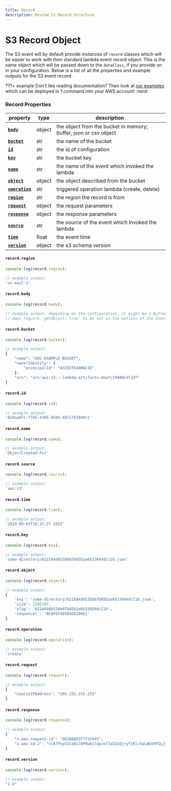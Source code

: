 ```yaml
---
title: Record
description: Review S3 Record Structure
---
```


# S3 Record Object

The S3 event will by default provide instances of `record` classes which will be easier to work with then standard lambda event record object. This is the same object which will be passed down to the `dataClass`, if you provide on in your configuration. Below is a list of all the properties and example outputs for the S3 event record:

???+ example
    Don't like reading documentation? Then look at [our examples](https://github.com/syngenta/acai-ts-docs/blob/main/examples/s3) which can be deployed in 1 command into your AWS account! :nerd:

### Record Properties

| property                                                   | type   | description                                                      |
|------------------------------------------------------------|--------|------------------------------------------------------------------|
| **[`body`]({{web.url}}/s3/record/#record.body)**           | object | the object from the bucket in memory; buffer, json or csv object |
| **[`bucket`]({{web.url}}/s3/record/#record.bucket)**       | str    | the name of the bucket                                           |
| **[`id`]({{web.url}}/s3/record/#record.id)**               | str    | the id of configuration                                          |
| **[`key`]({{web.url}}/s3/record/#record.key)**             | str    | the bucket key                                                   |
| **[`name`]({{web.url}}/s3/record/#record.name)**           | str    | the name of the event which invoked the lambda                   |
| **[`object`]({{web.url}}/s3/record/#record.object)**       | object | the object described from the bucket                             |
| **[`operation`]({{web.url}}/s3/record/#record.operation)** | str    | triggered operation lambda (create, delete)                      |
| **[`region`]({{web.url}}/s3/record/#record.region)**       | str    | the region the record is from                                    |
| **[`request`]({{web.url}}/s3/record/#record.request)**     | object | the request parameters                                           |
| **[`response`]({{web.url}}/s3/record/#record.response)**   | object | the response parameters                                          |
| **[`source`]({{web.url}}/s3/record/#record.source)**       | str    | the source of the event which invoked the lambda                 |
| **[`time`]({{web.url}}/s3/record/#record.time)**           | float  | the event time                                                   |
| **[`version`]({{web.url}}/s3/record/#record.version)**     | object | the s3 schema version                                            |


#### `record.region`

```typescript
console.log(record.region);

// example output:
'us-east-2'
```

#### `record.body`

```typescript
console.log(record.body);

// example output: depending on the configuration, it might be a Buffer, CSV, or JSON object
// does require `getObject: true` to be set in the options of the EventClient
```

#### `record.bucket`

```typescript
console.log(record.bucket);

// example output:
{
    "name": "DOC-EXAMPLE-BUCKET",
    "ownerIdentity": {
        "principalId": "A3I5XTEXAMAI3E"
    },
    "arn": "arn:aws:s3:::lambda-artifacts-deafc19498e3f2df"
}
```

#### `record.id`

```typescript
console.log(record.id);

// example output:
'828aa6fc-f7b5-4305-8584-487c791949c1'
```

#### `record.name`

```typescript
console.log(record.name);

// example output:
'ObjectCreated:Put'
```

#### `record.source`

```typescript
console.log(record.source);

// example output:
'aws:s3'
```

#### `record.time`

```typescript
console.log(record.time);

// example output:
'2019-09-03T19:37:27.192Z'
```

#### `record.key`

```typescript
console.log(record.key);

// example output:
'some-directory/b21b84d653bb07b05b1e6b33684dc11b.json'
```

#### `record.object`

```typescript
console.log(record.object);

// example output:
{
    'key': 'some-directory/b21b84d653bb07b05b1e6b33684dc11b.json',
    'size': 1305107,
    'eTag': 'b21b84d653bb07b05b1e6b33684dc11b',
    'sequencer': '0C0F6F405D6ED209E1'
}
```

#### `record.operation`

```typescript
console.log(record.operation);

// example output:
'create'
```

#### `record.request`

```typescript
console.log(record.request);

// example output:
{
    "sourceIPAddress": "205.255.255.255"
}
```


#### `record.response`

```typescript
console.log(record.response);

// example output:
{
    "x-amz-request-id": "D82B88E5F771F645",
    "x-amz-id-2": "vlR7PnpV2Ce81l0PRw6jlUpck7Jo5ZsQjryTjKlc5aLWGVHPZLj5NeC6qMa0emYBDXOo6QBU0Wo="
}
```

#### `record.version`

```typescript
console.log(record.version);

// example output:
"1.0"
```
